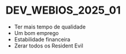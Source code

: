 # DEV_WEBIOS_2025_01

- Ter mais tempo de qualidade
- Um bom emprego
- Estabilidade financeira
- Zerar todos os Resident Evil
